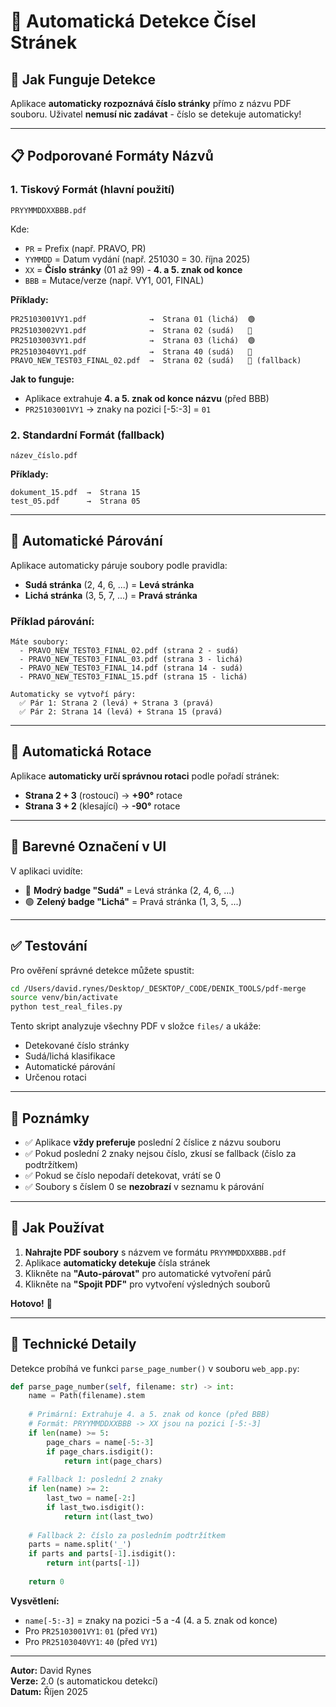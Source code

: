 # 📄 Automatická Detekce Čísel Stránek

## 🎯 Jak Funguje Detekce

Aplikace **automaticky rozpoznává číslo stránky** přímo z názvu PDF souboru. Uživatel **nemusí nic zadávat** - číslo se detekuje automaticky!

---

## 📋 Podporované Formáty Názvů

### 1. **Tiskový Formát** (hlavní použití)

```
PRYYMMDDXXBBB.pdf
```

Kde:
- `PR` = Prefix (např. PRAVO, PR)
- `YYMMDD` = Datum vydání (např. 251030 = 30. října 2025)
- `XX` = **Číslo stránky** (01 až 99) - **4. a 5. znak od konce**
- `BBB` = Mutace/verze (např. VY1, 001, FINAL)

**Příklady:**
```
PR25103001VY1.pdf              →  Strana 01 (lichá)  🟢
PR25103002VY1.pdf              →  Strana 02 (sudá)   🔵
PR25103003VY1.pdf              →  Strana 03 (lichá)  🟢
PR25103040VY1.pdf              →  Strana 40 (sudá)   🔵
PRAVO_NEW_TEST03_FINAL_02.pdf  →  Strana 02 (sudá)   🔵 (fallback)
```

**Jak to funguje:**
- Aplikace extrahuje **4. a 5. znak od konce názvu** (před BBB)
- `PR25103001VY1` → znaky na pozici [-5:-3] = `01`

### 2. **Standardní Formát** (fallback)

```
název_číslo.pdf
```

**Příklady:**
```
dokument_15.pdf  →  Strana 15
test_05.pdf      →  Strana 05
```

---

## 🔄 Automatické Párování

Aplikace automaticky páruje soubory podle pravidla:

- **Sudá stránka** (2, 4, 6, ...) = **Levá stránka**
- **Lichá stránka** (3, 5, 7, ...) = **Pravá stránka**

### Příklad párování:

```
Máte soubory:
  - PRAVO_NEW_TEST03_FINAL_02.pdf (strana 2 - sudá)
  - PRAVO_NEW_TEST03_FINAL_03.pdf (strana 3 - lichá)
  - PRAVO_NEW_TEST03_FINAL_14.pdf (strana 14 - sudá)
  - PRAVO_NEW_TEST03_FINAL_15.pdf (strana 15 - lichá)

Automaticky se vytvoří páry:
  ✅ Pár 1: Strana 2 (levá) + Strana 3 (pravá)
  ✅ Pár 2: Strana 14 (levá) + Strana 15 (pravá)
```

---

## 🔄 Automatická Rotace

Aplikace **automaticky určí správnou rotaci** podle pořadí stránek:

- **Strana 2 + 3** (rostoucí) → **+90°** rotace
- **Strana 3 + 2** (klesající) → **-90°** rotace

---

## 🎨 Barevné Označení v UI

V aplikaci uvidíte:

- 🔵 **Modrý badge "Sudá"** = Levá stránka (2, 4, 6, ...)
- 🟢 **Zelený badge "Lichá"** = Pravá stránka (1, 3, 5, ...)

---

## ✅ Testování

Pro ověření správné detekce můžete spustit:

```bash
cd /Users/david.rynes/Desktop/_DESKTOP/_CODE/DENIK_TOOLS/pdf-merge
source venv/bin/activate
python test_real_files.py
```

Tento skript analyzuje všechny PDF v složce `files/` a ukáže:
- Detekované číslo stránky
- Sudá/lichá klasifikace
- Automatické párování
- Určenou rotaci

---

## 📝 Poznámky

- ✅ Aplikace **vždy preferuje** poslední 2 číslice z názvu souboru
- ✅ Pokud poslední 2 znaky nejsou číslo, zkusí se fallback (číslo za podtržítkem)
- ✅ Pokud se číslo nepodaří detekovat, vrátí se 0
- ✅ Soubory s číslem 0 se **nezobrazí** v seznamu k párování

---

## 🚀 Jak Používat

1. **Nahrajte PDF soubory** s názvem ve formátu `PRYYMMDDXXBBB.pdf`
2. Aplikace **automaticky detekuje** čísla stránek
3. Klikněte na **"Auto-párovat"** pro automatické vytvoření párů
4. Klikněte na **"Spojit PDF"** pro vytvoření výsledných souborů

**Hotovo!** 🎉

---

## 🔧 Technické Detaily

Detekce probíhá ve funkci `parse_page_number()` v souboru `web_app.py`:

```python
def parse_page_number(self, filename: str) -> int:
    name = Path(filename).stem
    
    # Primární: Extrahuje 4. a 5. znak od konce (před BBB)
    # Formát: PRYYMMDDXXBBB -> XX jsou na pozici [-5:-3]
    if len(name) >= 5:
        page_chars = name[-5:-3]
        if page_chars.isdigit():
            return int(page_chars)
    
    # Fallback 1: poslední 2 znaky
    if len(name) >= 2:
        last_two = name[-2:]
        if last_two.isdigit():
            return int(last_two)
    
    # Fallback 2: číslo za posledním podtržítkem
    parts = name.split('_')
    if parts and parts[-1].isdigit():
        return int(parts[-1])
    
    return 0
```

**Vysvětlení:**
- `name[-5:-3]` = znaky na pozici -5 a -4 (4. a 5. znak od konce)
- Pro `PR25103001VY1`: `01` (před `VY1`)
- Pro `PR25103040VY1`: `40` (před `VY1`)

---

**Autor:** David Rynes  
**Verze:** 2.0 (s automatickou detekcí)  
**Datum:** Říjen 2025

